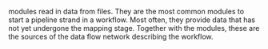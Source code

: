 [](project:#cat-Read) modules read in data from files.
They are the most common modules to start a pipeline strand in a workflow.
Most often, they provide data that has not yet undergone the mapping stage.
Together with the [](project:#cat-Simulation) modules, these are the sources of the data flow network describing the workflow.
